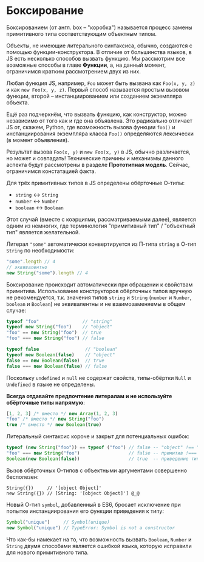 # Боксирование

Боксированием (от англ. box – "коробка") называется процесс замены
примитивного типа соответствующим объектным типом.

Объекты, не имеющие литерального синтаксиса, обычно, создаются с помощью
функции-конструктора. В отличие от большинства языков, в JS есть
несколько способов вызвать функцию. Мы рассмотрим все возможные способы
в главе **Функции**, а, на данный момент, ограничимся кратким рассмотрением
двух из них.

Любая функция JS, например, `Foo` может быть вызвана как `Foo(x, y, z)`
и как `new Foo(x, y, z)`. Первый способ называется простым вызовом
функции, второй – инстанциированием или созданием экземпляра объекта.

Ещё раз подчеркнём, что вызвать функцию, как конструктор, можно независимо
от того как и где она объявлена. Это радикально отличает JS от, скажем,
Python, где возможность вызова функции `foo()` и инстанциирования
экземпляра класса `Foo()` определяются лексически (в момент объявления).

Результат вызова `Foo(x, y)` и `new Foo(x, y)` в JS, обычно различается,
но может и совпадать! Технические причины и механизмы данного аспекта
будут рассмотрены в разделе **Прототипная модель**. Сейчас, ограничимся
констатацией факта.

Для трёх примитивных типов в JS определены обёрточные О-типы:

* `string` &harr; `String`
* `number` &harr; `Number`
* `boolean` &harr; `Boolean`

Этот случай (вместе с коэрциями, рассматриваемыми далее), является одним
из немногих, где терминология "примитивный тип" / "объектный тип" является желательной.

Литерал `"some"` автоматически конвертируется из П-типа `string`
в О-тип `String` по необходимости:

```js
"some".length // 4
// эквивалентно
new String("some").length // 4
```

Боксирование происходит автоматически при обращении к свойствам примитива.
Использование конструкторов обёрточных типов вручную не рекомендуется, т.к. значения
типов `string` и `String` (`number` и `Number`, `boolean` и `Boolean`) не эквивалентны
и не взаимозаменяемы в общем случае:

```js
typeof "foo"                // "string"
typeof new String("foo")    // "object"
"foo" == new String("foo")  // true
"foo" === new String("foo") // false

typeof false                 // "boolean"
typeof new Boolean(false)    // "object"
false == new Boolean(false)  // true
false === new Boolean(false) // false
```

Поскольку `undefined` и `null` не содержат свойств, типы-обёртки `Null` и `Undefined` в языке не определены.

**Всегда отдавайте предпочтение литералам и не используйте обёрточные типы напрямую**:

```js
[1, 2, 3] /* вместо */ new Array(1, 2, 3)
"foo" /* вместо */ new String("foo")
true /* вместо */ new Boolean(true)
```

Литеральный синтаксис короче и закрыт для потенциальных ошибок:

```js
typeof (new String("foo")) == typeof ("foo") // false -- "object" !== "string"
"foo" === new String("foo")                  // false -- примитив !=== объект
Boolean(new Boolean(false))                  // true  -- приведение типов работает только с примитивами
```

Вызов обёрточных О-типов с объектными аргументами совершенно бесполезен:

```
String({})     // '[object Object]'
new String({}) // [String: '[object Object]'] @_@
```

Новый О-тип `symbol`, добавленный в ES6, бросает исключение при попытке инстанциирования
его функции приведения к типу:

```js
Symbol("unique")     // Symbol(unique)
new Symbol("unique") // TypeError: Symbol is not a constructor
```

Что как-бы намекает на то, что возможность вызвать `Boolean`, `Number` и `String` двумя способами
является ошибкой языка, которую исправили для нового примитивного типа.
